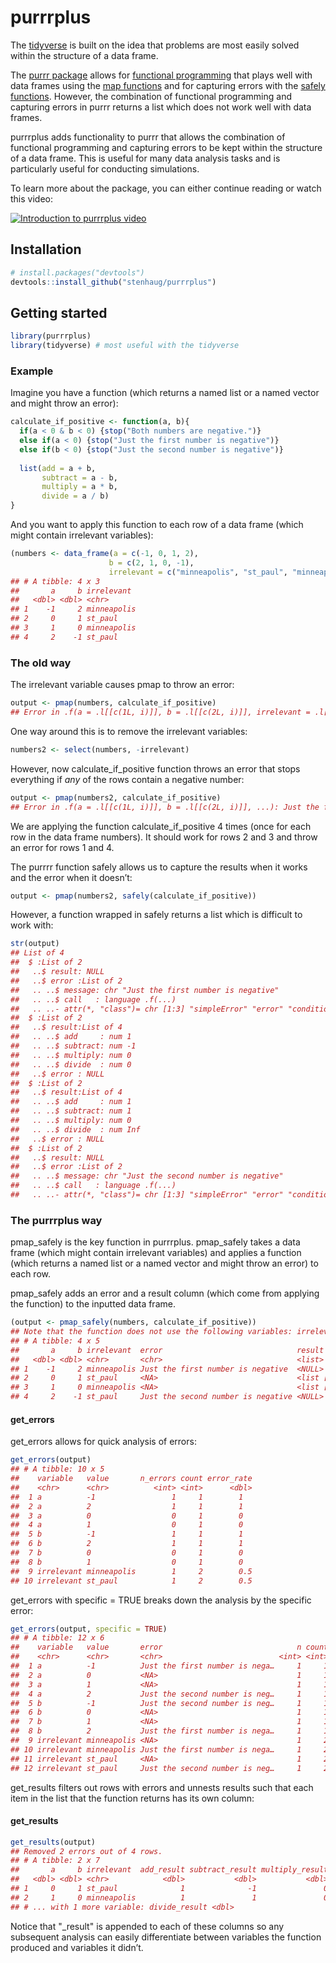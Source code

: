 
# purrrplus

The [tidyverse](https://www.tidyverse.org/) is built on the idea that
problems are most easily solved within the structure of a data frame.

The [purrr package](https://purrr.tidyverse.org/) allows for [functional
programming](http://adv-r.had.co.nz/Functional-programming.html) that
plays well with data frames using the [map
functions](https://purrr.tidyverse.org/reference/map2.html) and for
capturing errors with the [safely
functions](https://purrr.tidyverse.org/reference/safely.html). However,
the combination of functional programming and capturing errors in purrr
returns a list which does not work well with data frames.

purrrplus adds functionality to purrr that allows the combination of
functional programming and capturing errors to be kept within the
structure of a data frame. This is useful for many data analysis tasks
and is particularly useful for conducting simulations.

To learn more about the package, you can either continue reading or
watch this video:

[![Introduction to purrrplus
video](man/figures/video_thumbnail.png)](https://www.youtube.com/watch?v=7QWzuBiHDk8&list=PLLxj8fULvXwGOf8uHlL4Tr62oXSB5k_in)

## Installation

``` r
# install.packages("devtools")
devtools::install_github("stenhaug/purrrplus")
```

## Getting started

``` r
library(purrrplus)
library(tidyverse) # most useful with the tidyverse
```

### Example

Imagine you have a function (which returns a named list or a named
vector and might throw an error):

``` r
calculate_if_positive <- function(a, b){
  if(a < 0 & b < 0) {stop("Both numbers are negative.")}
  else if(a < 0) {stop("Just the first number is negative")}
  else if(b < 0) {stop("Just the second number is negative")}
  
  list(add = a + b,
       subtract = a - b,
       multiply = a * b,
       divide = a / b)
}
```

And you want to apply this function to each row of a data frame (which
might contain irrelevant variables):

``` r
(numbers <- data_frame(a = c(-1, 0, 1, 2),
                      b = c(2, 1, 0, -1),
                      irrelevant = c("minneapolis", "st_paul", "minneapolis", "st_paul")))
## # A tibble: 4 x 3
##       a     b irrelevant 
##   <dbl> <dbl> <chr>      
## 1    -1     2 minneapolis
## 2     0     1 st_paul    
## 3     1     0 minneapolis
## 4     2    -1 st_paul
```

### The old way

The irrelevant variable causes pmap to throw an error:

``` r
output <- pmap(numbers, calculate_if_positive)
## Error in .f(a = .l[[c(1L, i)]], b = .l[[c(2L, i)]], irrelevant = .l[[c(3L, : unused argument (irrelevant = .l[[c(3, i)]])
```

One way around this is to remove the irrelevant variables:

``` r
numbers2 <- select(numbers, -irrelevant)
```

However, now calculate\_if\_positive function throws an error that stops
everything if *any* of the rows contain a negative number:

``` r
output <- pmap(numbers2, calculate_if_positive)
## Error in .f(a = .l[[c(1L, i)]], b = .l[[c(2L, i)]], ...): Just the first number is negative
```

We are applying the function calculate\_if\_positive 4 times (once for
each row in the data frame numbers). It should work for rows 2 and 3 and
throw an error for rows 1 and 4.

The purrrr function safely allows us to capture the results when it
works and the error when it doesn’t:

``` r
output <- pmap(numbers2, safely(calculate_if_positive))
```

However, a function wrapped in safely returns a list which is difficult
to work with:

``` r
str(output)
## List of 4
##  $ :List of 2
##   ..$ result: NULL
##   ..$ error :List of 2
##   .. ..$ message: chr "Just the first number is negative"
##   .. ..$ call   : language .f(...)
##   .. ..- attr(*, "class")= chr [1:3] "simpleError" "error" "condition"
##  $ :List of 2
##   ..$ result:List of 4
##   .. ..$ add     : num 1
##   .. ..$ subtract: num -1
##   .. ..$ multiply: num 0
##   .. ..$ divide  : num 0
##   ..$ error : NULL
##  $ :List of 2
##   ..$ result:List of 4
##   .. ..$ add     : num 1
##   .. ..$ subtract: num 1
##   .. ..$ multiply: num 0
##   .. ..$ divide  : num Inf
##   ..$ error : NULL
##  $ :List of 2
##   ..$ result: NULL
##   ..$ error :List of 2
##   .. ..$ message: chr "Just the second number is negative"
##   .. ..$ call   : language .f(...)
##   .. ..- attr(*, "class")= chr [1:3] "simpleError" "error" "condition"
```

### The purrrplus way

pmap\_safely is the key function in purrrplus. pmap\_safely takes a data
frame (which might contain irrelevant variables) and applies a function
(which returns a named list or a named vector and might throw an error)
to each row.

pmap\_safely adds an error and a result column (which come from applying
the function) to the inputted data frame.

``` r
(output <- pmap_safely(numbers, calculate_if_positive))
## Note that the function does not use the following variables: irrelevant
## # A tibble: 4 x 5
##       a     b irrelevant  error                              result    
##   <dbl> <dbl> <chr>       <chr>                              <list>    
## 1    -1     2 minneapolis Just the first number is negative  <NULL>    
## 2     0     1 st_paul     <NA>                               <list [4]>
## 3     1     0 minneapolis <NA>                               <list [4]>
## 4     2    -1 st_paul     Just the second number is negative <NULL>
```

#### get\_errors

get\_errors allows for quick analysis of errors:

``` r
get_errors(output)
## # A tibble: 10 x 5
##    variable   value       n_errors count error_rate
##    <chr>      <chr>          <int> <int>      <dbl>
##  1 a          -1                 1     1        1  
##  2 a          2                  1     1        1  
##  3 a          0                  0     1        0  
##  4 a          1                  0     1        0  
##  5 b          -1                 1     1        1  
##  6 b          2                  1     1        1  
##  7 b          0                  0     1        0  
##  8 b          1                  0     1        0  
##  9 irrelevant minneapolis        1     2        0.5
## 10 irrelevant st_paul            1     2        0.5
```

get\_errors with specific = TRUE breaks down the analysis by the
specific error:

``` r
get_errors(output, specific = TRUE)
## # A tibble: 12 x 6
##    variable   value       error                              n count  rate
##    <chr>      <chr>       <chr>                          <int> <int> <dbl>
##  1 a          -1          Just the first number is nega…     1     1   1  
##  2 a          0           <NA>                               1     1   1  
##  3 a          1           <NA>                               1     1   1  
##  4 a          2           Just the second number is neg…     1     1   1  
##  5 b          -1          Just the second number is neg…     1     1   1  
##  6 b          0           <NA>                               1     1   1  
##  7 b          1           <NA>                               1     1   1  
##  8 b          2           Just the first number is nega…     1     1   1  
##  9 irrelevant minneapolis <NA>                               1     2   0.5
## 10 irrelevant minneapolis Just the first number is nega…     1     2   0.5
## 11 irrelevant st_paul     <NA>                               1     2   0.5
## 12 irrelevant st_paul     Just the second number is neg…     1     2   0.5
```

get\_results filters out rows with errors and unnests results such that
each item in the list that the function returns has its own column:

#### get\_results

``` r
get_results(output)
## Removed 2 errors out of 4 rows.
## # A tibble: 2 x 7
##       a     b irrelevant  add_result subtract_result multiply_result
##   <dbl> <dbl> <chr>            <dbl>           <dbl>           <dbl>
## 1     0     1 st_paul              1              -1               0
## 2     1     0 minneapolis          1               1               0
## # ... with 1 more variable: divide_result <dbl>
```

Notice that "\_result" is appended to each of these columns so any
subsequent analysis can easily differentiate between variables the
function produced and variables it didn’t.

